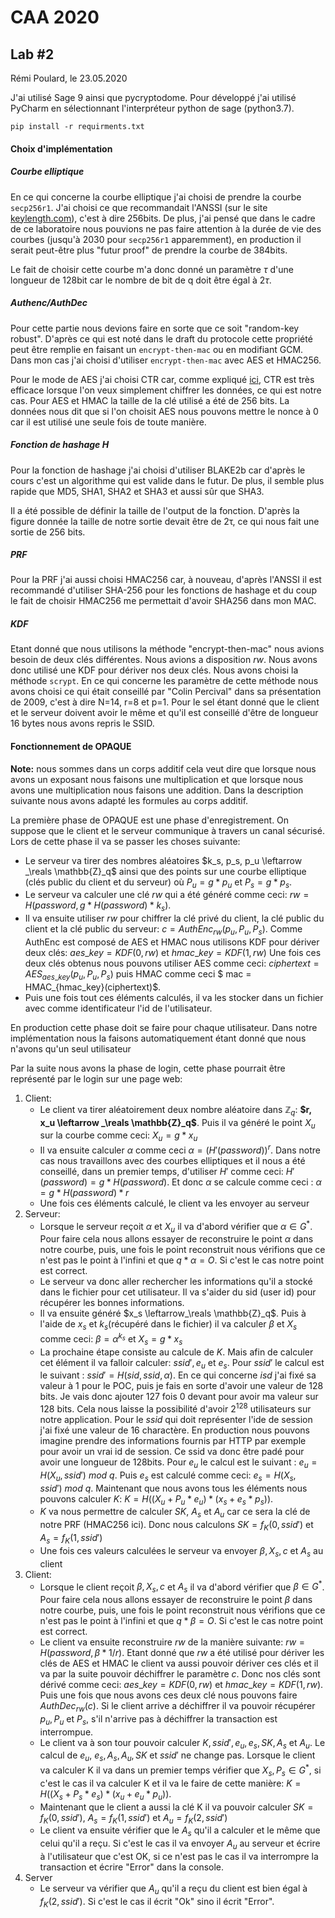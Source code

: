 # CAA 2020

## Lab #2

Rémi Poulard, le 23.05.2020

J'ai utilisé Sage 9 ainsi que pycryptodome. Pour développé j'ai utilisé PyCharm en sélectionnant l'interpréteur python de sage (python3.7).

`pip install -r requirments.txt`

#### Choix d'implémentation

##### Courbe elliptique

En ce qui concerne la courbe elliptique j'ai choisi de prendre la courbe `secp256r1`. J'ai choisi ce que recommandait l'ANSSI (sur le site [keylength.com](https://keylength.com)), c'est à dire 256bits. De plus, j'ai pensé que dans le cadre de ce laboratoire nous pouvions ne pas faire attention à la durée de vie des courbes (jusqu'à 2030 pour `secp256r1` apparemment), en production il serait peut-être plus "futur proof" de prendre la courbe de 384bits.

Le fait de choisir cette courbe m'a donc donné un paramètre $\tau$ d'une longueur de 128bit car le nombre de bit de q doit être égal à 2$\tau$.

##### Authenc/AuthDec

Pour cette partie nous devions faire en sorte que ce soit "random-key robust". D'après ce qui est noté dans le draft du protocole cette propriété peut être remplie en faisant un `encrypt-then-mac` ou en modifiant GCM. Dans mon cas j'ai choisi d'utiliser `encrypt-then-mac` avec AES et HMAC256. 

Pour le mode de AES j'ai choisi CTR car, comme expliqué [ici](https://web.cs.ucdavis.edu/~rogaway/papers/modes.pdf), CTR est très efficace lorsque l'on veux simplement chiffrer les données, ce qui est notre cas. Pour AES et HMAC la taille de la clé utilisé a été de 256 bits. La données nous dit que si l'on choisit AES nous pouvons mettre le nonce à 0 car il est utilisé une seule fois de toute manière.

##### Fonction de hashage H

Pour la fonction de hashage j'ai choisi d'utiliser BLAKE2b car d'après le cours c'est un algorithme qui est valide dans le futur. De plus, il semble plus rapide que MD5, SHA1, SHA2 et SHA3 et aussi sûr que SHA3.

Il a été possible de définir la taille de l'output de la fonction. D'après la figure donnée la taille de notre sortie devait être de 2τ, ce qui nous fait une sortie de 256 bits.

##### PRF

Pour la PRF j'ai aussi choisi HMAC256 car, à nouveau, d'après l'ANSSI il est recommandé d'utiliser SHA-256 pour les fonctions de hashage et du coup le fait de choisir HMAC256 me permettait d'avoir SHA256 dans mon MAC.

##### KDF

Etant donné que nous utilisons la méthode "encrypt-then-mac" nous avions besoin de deux clés différentes. Nous avions a disposition $rw$. Nous avons donc utilisé une KDF pour dériver nos deux clés. Nous avons choisi la méthode `scrypt`. En ce qui concerne les paramètre de cette méthode nous avons choisi ce qui était conseillé par "Colin Percival" dans sa présentation de 2009, c'est à dire N=14, r=8 et p=1. Pour le sel étant donné que le client et le serveur doivent avoir le même et qu'il est conseillé d'être de longueur 16 bytes nous avons repris le SSID.

#### Fonctionnement de OPAQUE

**Note:** nous sommes dans un corps additif cela veut dire que lorsque nous avons un exposant nous faisons une multiplication et que lorsque nous avons une multiplication nous faisons une addition. Dans la description suivante nous avons adapté les formules au corps additif.

La première phase de OPAQUE est une phase d'enregistrement. On suppose que le client et le serveur communique à travers un canal sécurisé. Lors de cette phase il va se passer les choses suivante:

- Le serveur va tirer des nombres aléatoires $k_s, p_s, p_u \leftarrow _\reals \mathbb{Z}_q$ ainsi que des points sur une courbe elliptique (clés public du client et du serveur) où $P_u = g * p_u$ et $P_s = g*p_s$.
- Le serveur va calculer une clé $rw$ qui a été généré comme ceci: $rw = H(password, g * H(password) *k_s)$.
- Il va ensuite utiliser $rw$ pour chiffrer la clé privé du client, la clé public du client et la clé public du serveur: $c=AuthEnc_{rw}(p_u, P_u, P_s)$. Comme AuthEnc est composé de AES et HMAC nous utilisons KDF pour dériver deux clés: $aes\_key = KDF(0,rw)$ et $hmac\_key = KDF(1,rw)$ Une fois ces deux clés obtenus nous pouvons utiliser AES comme ceci: $ciphertext = AES_{aes\_key}(p_u, P_u, P_s)$ puis HMAC comme ceci $ mac = HMAC_{hmac\_key}(ciphertext)$.
- Puis une fois tout ces éléments calculés, il va les stocker dans un fichier avec comme identificateur l'id de l'utilisateur.

En production cette phase doit se faire pour chaque utilisateur. Dans notre implémentation nous la faisons automatiquement étant donné que nous n'avons qu'un seul utilisateur

Par la suite nous avons la phase de login, cette phase pourrait être représenté par le login sur une page web:

1. Client:
   - Le client va tirer aléatoirement deux nombre aléatoire dans $\mathbb{Z}_q$: **$r, x_u \leftarrow _\reals \mathbb{Z}_q$**. Puis il va généré le point $X_u$ sur la courbe comme ceci: $X_u=g*{x_u}$ 
   - Il va ensuite calculer $\alpha$ comme ceci  $\alpha = (H'(password))^r$. Dans notre cas nous travaillons avec des courbes elliptiques et il nous a été conseillé, dans un premier temps, d'utiliser $H'$ comme ceci: $H'(password) = g*{H(password)}$. Et donc $\alpha$ se calcule comme ceci : $\alpha = g * H(password) * r$
   - Une fois ces éléments calculé, le client va les envoyer au serveur
2. Serveur:
   - Lorsque le serveur reçoit $\alpha$ et $X_u$ il va d'abord vérifier que $\alpha \in G^*$. Pour faire cela nous allons essayer de reconstruire le point $\alpha$ dans notre courbe, puis, une fois le point reconstruit nous vérifions que ce n'est pas le point à l'infini et que $q*\alpha = O$. Si c'est le cas notre point est correct.
   - Le serveur va donc aller rechercher les informations qu'il a stocké dans le fichier pour cet utilisateur. Il va s'aider du sid (user id) pour récupérer les bonnes informations.
   - Il va ensuite généré $x_s \leftarrow_\reals \mathbb{Z}_q$. Puis à l'aide de $x_s$ et $k_s$(récupéré dans le fichier) il va calculer $\beta$ et $X_s$ comme ceci: $\beta = \alpha^{k_s}$ et $X_s = g * x_s$
   - La prochaine étape consiste au calcule de $K$. Mais afin de calculer cet élément il va falloir calculer: $ssid', e_u$ et $e_s$. Pour $ssid'$ le calcul est le suivant : $ssid' = H(sid,ssid,\alpha)$. En ce qui concerne $isd$ j'ai fixé sa valeur à 1 pour le POC, puis je fais en sorte d'avoir une valeur de 128 bits. Je vais donc ajouter 127 fois 0 devant pour avoir ma valeur sur 128 bits. Cela nous laisse la possibilité d'avoir $2^{128}$ utilisateurs sur notre application. Pour le $ssid$ qui doit représenter l'ide de session j'ai fixé une valeur de 16 charactère. En production nous pouvons imagine prendre des informations fournis par HTTP par exemple pour avoir un vrai id de session. Ce ssid va donc être padé pour avoir une longueur de 128bits. Pour $e_u$ le calcul est le suivant : $e_u = H(X_u, ssid')\ mod\ q$. Puis $e_s$ est calculé comme ceci: $e_s = H(X_s, ssid')\ mod \ q$. Maintenant que nous avons tous les éléments nous pouvons calculer $K$: $K = H((X_u +P_u*e_u)*(x_s + e_s*p_s))$.
   - $K$ va nous permettre de calculer $SK$, $A_s$ et $A_u$ car ce sera la clé de notre PRF (HMAC256 ici).  Donc nous calculons $SK = f_K(0, ssid')$ et $A_s = f_K(1,ssid')$
   - Une fois ces valeurs calculées le serveur va envoyer $\beta, X_s, c$ et $A_s$ au client
3. Client:
   * Lorsque le client reçoit $\beta, X_s, c$ et $A_s$ il va d'abord vérifier que $\beta \in G^*$. Pour faire cela nous allons essayer de reconstruire le point $\beta$ dans notre courbe, puis, une fois le point reconstruit nous vérifions que ce n'est pas le point à l'infini et que $q*\beta = O$. Si c'est le cas notre point est correct.
   * Le client va ensuite reconstruire $rw$ de la manière suivante: $rw = H(password, \beta * 1/r)$. Etant donné que $rw$ a été utilisé pour dériver les clés de AES et HMAC le client va aussi pouvoir dériver ces clés et il va par la suite pouvoir déchiffrer le paramètre $c$. Donc nos clés sont dérivé comme ceci: $aes\_key = KDF(0,rw)$ et $hmac\_key = KDF(1,rw)$. Puis une fois que nous avons ces deux clé nous pouvons faire $AuthDec_{rw}(c)$. Si le client arrive a déchiffrer il va pouvoir récupérer $p_u, P_u$ et $P_s$, s'il n'arrive pas à déchiffrer la transaction est interrompue.
   * Le client va à son tour pouvoir calculer $K, ssid', e_u, e_s, SK, A_s$ et $A_u$. Le calcul de $e_u$, $e_s, A_s, A_u, SK$ et $ssid'$ ne change pas. Lorsque le client va calculer K il va dans un premier temps vérifier que $X_s, P_s\in G^*$, si c'est le cas il va calculer K et il va le faire de cette manière: $K = H((X_s +P_s*e_s)*(x_u + e_u*p_u))$.
   * Maintenant que le client a aussi la clé K il va pouvoir calculer $SK = f_K(0, ssid')$,  $A_s = f_K(1,ssid')$ et $A_u =  f_K(2,ssid')$
   * Le client va ensuite vérifier que le $A_s$ qu'il a calculer et le même que celui qu'il a reçu. Si c'est le cas il va envoyer $A_u$ au serveur et écrire à l'utilisateur que c'est OK, si ce n'est pas le cas il va interrompre la transaction et écrire "Error" dans la console.
4. Server
   - Le serveur va vérifier que $A_u$ qu'il a reçu du client est bien égal à $f_K(2, ssid')$. Si c'est le cas il écrit "Ok" sino il écrit "Error".

